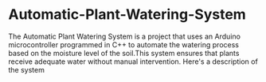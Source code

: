 # Automatic-Plant-Watering-System
The Automatic Plant Watering System is a project that uses an Arduino microcontroller programmed in C++ to automate the watering process based on the moisture level of the soil.This system ensures that plants receive adequate water without manual intervention. Here's a description of the system
